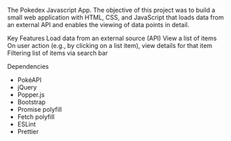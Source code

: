 The Pokedex Javascript App.
The objective of this project was to build a small web application with HTML, CSS, and JavaScript that loads data from an external API and enables the viewing of data points in detail.

Key Features
Load data from an external source (API)
View a list of items
On user action (e.g., by clicking on a list item), view details for that item
Filtering list of items via search bar

Dependencies
<ul>
  <li>PokéAPI</li>
  <li>jQuery</li>
  <li>Popper.js</li>
  <li>Bootstrap</li>
  <li>Promise polyfill</li>
  <li>Fetch polyfill</li>
  <li>ESLint</li>
  <li>Prettier</li>
</ul>
